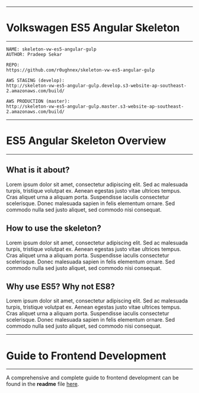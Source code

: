 ----
# Volkswagen ES5 Angular Skeleton
----

~~~~
NAME: skeleton-vw-es5-angular-gulp
AUTHOR: Pradeep Sekar

REPO:
https://github.com/r0ughnex/skeleton-vw-es5-angular-gulp

AWS STAGING (develop):
http://skeleton-vw-es5-angular-gulp.develop.s3-website-ap-southeast-2.amazonaws.com/build/

AWS PRODUCTION (master):
http://skeleton-vw-es5-angular-gulp.master.s3-website-ap-southeast-2.amazonaws.com/build/
~~~~

----
# ES5 Angular Skeleton Overview
----

## What is it about?

Lorem ipsum dolor sit amet, consectetur adipiscing elit. Sed ac malesuada turpis, tristique volutpat ex. Aenean egestas justo vitae ultrices tempus. Cras aliquet urna a aliquam porta. Suspendisse iaculis consectetur scelerisque. Donec malesuada sapien in felis elementum ornare. Sed commodo nulla sed justo aliquet, sed commodo nisi consequat.

## How to use the skeleton?

Lorem ipsum dolor sit amet, consectetur adipiscing elit. Sed ac malesuada turpis, tristique volutpat ex. Aenean egestas justo vitae ultrices tempus. Cras aliquet urna a aliquam porta. Suspendisse iaculis consectetur scelerisque. Donec malesuada sapien in felis elementum ornare. Sed commodo nulla sed justo aliquet, sed commodo nisi consequat.

## Why use ES5? Why not ES8?

Lorem ipsum dolor sit amet, consectetur adipiscing elit. Sed ac malesuada turpis, tristique volutpat ex. Aenean egestas justo vitae ultrices tempus. Cras aliquet urna a aliquam porta. Suspendisse iaculis consectetur scelerisque. Donec malesuada sapien in felis elementum ornare. Sed commodo nulla sed justo aliquet, sed commodo nisi consequat.

----
# Guide to Frontend Development
----

A comprehensive and complete guide to frontend development can be found in the **readme** file [here](https://github.com/r0ughnex/skeleton-vw-es5-angular-gulp/blob/master/web/readme.md).
